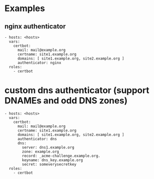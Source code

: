 # Examples
## nginx authenticator
```
- hosts: <hosts>
  vars:
    certbot:
      mail: mail@example.org
      certname: site1.example.org
      domains: [ site1.example.org, site2.example.org ]
      authenticator: nginx
  roles:
    - certbot
```
# custom dns authenticator (support DNAMEs and odd DNS zones)
```
- hosts: <hosts>
  vars:
    certbot:
      mail: mail@example.org
      certname: site1.example.org
      domains: [ site1.example.org, site2.example.org ]
      authenticator: dns
      dns:
        server: dns1.example.org
        zone: example.org
        record: _acme-challenge.example.org.
        keyname: dns_key.example.org
        secret: someverysecretkey
  roles:
    - certbot
```
